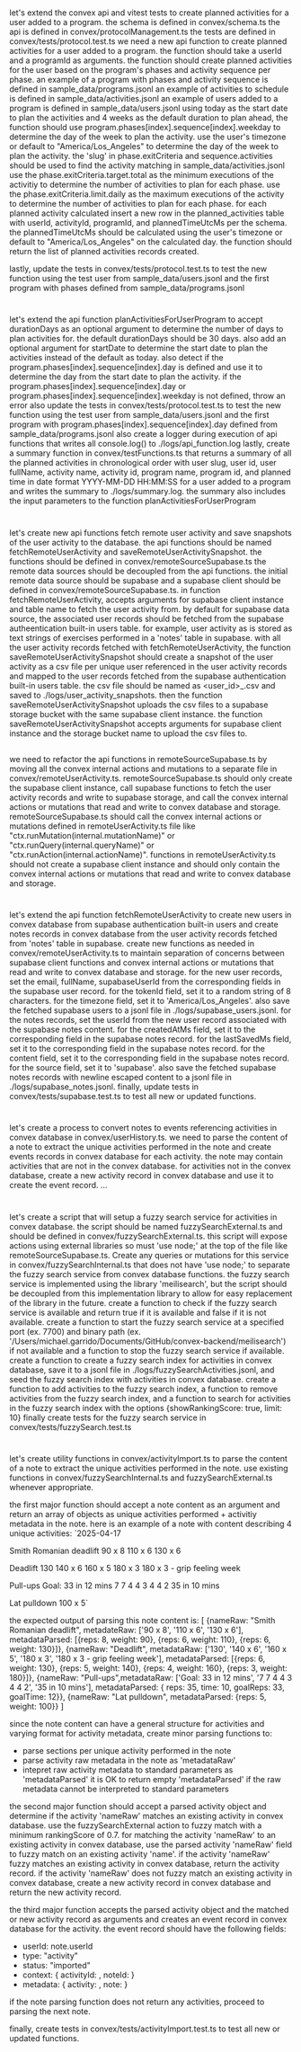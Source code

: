 # 
let's extend the convex api and vitest tests to create planned activities for a user added to a program.
the schema is defined in convex/schema.ts
the api is defined in convex/protocolManagement.ts
the tests are defined in convex/tests/protocol.test.ts
we need a new api function to create planned activities for a user added to a program.
the function should take a userId and a programId as arguments.
the function should create planned activities for the user based on the program's phases and activity sequence per phase.
an example of a program with phases and activity sequence is defined in sample_data/programs.jsonl
an example of activities to schedule is defined in sample_data/activities.jsonl
an example of users added to a program is defined in sample_data/users.jsonl
using today as the start date to plan the activities and 4 weeks as the default duration to plan ahead, the function should use program.phases[index].sequence[index].weekday to determine the day of the week to plan the activity.
use the user's timezone or default to "America/Los_Angeles" to determine the day of the week to plan the activity.
the 'slug' in phase.exitCriteria and sequence.activities should be used to find the activity matching in sample_data/activities.jsonl
use the phase.exitCriteria.target.total as the minimum executions of the activitiy to determine the number of activities to plan for each phase.
use the phase.exitCriteria.limit.daily as the maximum executions of the activity to determine the number of activities to plan for each phase.
for each planned activity calculated insert a new row in the planned_activities table with userId, activityId, programId, and plannedTimeUtcMs per the schema.
the plannedTimeUtcMs should be calculated using the user's timezone or default to "America/Los_Angeles" on the calculated day.
the function should return the list of planned activities records created.

lastly, update the tests in convex/tests/protocol.test.ts to test the new function using the test user from sample_data/users.jsonl and the first program with phases defined from sample_data/programs.jsonl

#
let's extend the api function planActivitiesForUserProgram to accept durationDays as an optional argument to determine the number of days to plan activities for. the default durationDays should be 30 days.
also add an optional argument for startDate to determine the start date to plan the activities instead of the default as today.
also detect if the program.phases[index].sequence[index].day is defined and use it to determine the day from the start date to plan the activity.
if the program.phases[index].sequence[index].day or program.phases[index].sequence[index].weekday is not defined, throw an error
also update the tests in convex/tests/protocol.test.ts to test the new function using the test user from sample_data/users.jsonl and the first program with program.phases[index].sequence[index].day defined from sample_data/programs.jsonl
also create a logger during execution of api functions that writes all console.log() to ./logs/api_function.log
lastly, create a summary function in convex/testFunctions.ts that returns a summary of all the planned activities in chronological order with user slug, user id, user fullName, activity name, activity id, program name, program id, and planned time in date format YYYY-MM-DD HH:MM:SS for a user added to a program and writes the summary to ./logs/summary.log.
the summary also includes the input parameters to the function planActivitiesForUserProgram

#
let's create new api functions fetch remote user activity and save snapshots of the user activity to the database.
the api functions should be named fetchRemoteUserActivity and saveRemoteUserActivitySnapshot.
the functions should be defined in convex/remoteSourceSupabase.ts
the remote data sources should be decoupled from the api functions. the initial remote data source should be supabase and a supabase client should be defined in convex/remoteSourceSupabase.ts.
in function fetchRemoteUserActivity, accepts arguments for supabase client instance and table name to fetch the user activity from. 
by default for supabase data source, the associated user records should be fetched from the supabase autheentication built-in users table.
for example, user activity as is stored as text strings of exercises performed in a 'notes' table in supabase.
with all the user activity records fetched with fetchRemoteUserActivity, the function saveRemoteUserActivitySnapshot should create a snapshot of the user activity as a csv file per unique user referenced in the user activity records and mapped to the user records fetched from the supabase authentication built-in users table.
the csv file should be named as <user_id>_<timestamp>.csv and saved to ./logs/user_activity_snapshots.
then the function saveRemoteUserActivitySnapshot uploads the csv files to a supabase storage bucket with the same supabase client instance.
the function saveRemoteUserActivitySnapshot accepts arguments for supabase client instance and the storage bucket name to upload the csv files to.

##
we need to refactor the api functions in remoteSourceSupabase.ts by moving all the convex internal actions and mutations to a separate file in convex/remoteUserActivity.ts.
remoteSourceSupabase.ts should only create the supabase client instance, call supabase functions to fetch the user activity records and write to supabase storage, and call the convex internal actions or mutations that read and write to convex database and storage.
remoteSourceSupabase.ts should call the convex internal actions or mutations defined in remoteUserActivity.ts file like "ctx.runMutation(internal.mutationName)" or "ctx.runQuery(internal.queryName)" or "ctx.runAction(internal.actionName)".
functions in remoteUserActivity.ts should not create a supabase client instance and should only contain the convex internal actions or mutations that read and write to convex database and storage.

#
let's extend the api function fetchRemoteUserActivity to create new users in convex database from supabase authentication built-in users and create notes records in convex database from the user activity records fetched from 'notes' table in supabase. create new functions as needed in convex/remoteUserActivity.ts to maintain separation of concerns between supabase client functions and convex internal actions or mutations that read and write to convex database and storage.
for the new user records, set the email, fullName, supabaseUserId from the corresponding fields in the supabase user record. for the tokenId field, set it to a random string of 8 characters. for the timezone field, set it to 'America/Los_Angeles'.
also save the fetched supabase users to a jsonl file in ./logs/supabase_users.jsonl.
for the notes records, set the userId from the new user record associated with the supabase notes content. for the createdAtMs field, set it to the corresponding field in the supabase notes record. for the lastSavedMs field, set it to the corresponding field in the supabase notes record. for the content field, set it to the corresponding field in the supabase notes record. for the source field, set it to 'supabase'.
also save the fetched supabase notes records with newline escaped content to a jsonl file in ./logs/supabase_notes.jsonl.
finally, update tests in convex/tests/supabase.test.ts to test all new or updated functions.

#
let's create a process to convert notes to events referencing activities in convex database in convex/userHistory.ts. we need to parse the content of a note to extract the unique activities performed in the note and create events records in convex database for each activity. the note may contain activities that are not in the convex database. for activities not in the convex database, create a new activity record in convex database and use it to create the event record.
...

#
let's create a script that will setup a fuzzy search service for activities in convex database. the script should be named fuzzySearchExternal.ts and should be defined in convex/fuzzySearchExternal.ts. this script will expose actions using external libraries so must 'use node;' at the top of the file like remoteSourceSupabase.ts. Create any queries or mutations for this service in convex/fuzzySearchInternal.ts that does not have 'use node;' to separate the fuzzy search service from convex database functions.
the fuzzy search service is implemented using the library 'meilisearch', but the script should be decoupled from this implementation library to allow for easy replacement of the library in the future.
create a function to check if the fuzzy search service is available and return true if it is available and false if it is not available.
create a function to start the fuzzy search service at a specified port (ex. 7700) and binary path (ex. '/Users/michael.garrido/Documents/GitHub/convex-backend/meilisearch') if not available and a function to stop the fuzzy search service if available.
create a function to create a fuzzy search index for activities in convex database, save it to a jsonl file in ./logs/fuzzySearchActivities.jsonl, and seed the fuzzy search index with activities in convex database.
create a function to add activities to the fuzzy search index, a function to remove activities from the fuzzy search index, and a function to search for activities in the fuzzy search index with the options {showRankingScore: true, limit: 10}
finally create tests for the fuzzy search service in convex/tests/fuzzySearch.test.ts

#
let's create utility functions in convex/activityImport.ts to parse the content of a note to extract the unique activities performed in the note. use existing functions in convex/fuzzySearchInternal.ts and fuzzySearchExternal.ts whenever appropriate.

the first major function should accept a note content as an argument and return an array of objects as unique activities performed + activitiy metadata in the note.
here is an example of a note with content describing 4 unique activities: 
`2025-04-17

Smith Romanian deadlift
90 x 8
110 x 6
130 x 6

Deadlift 
130 
140 x 6
160 x 5
180 x 3
180 x 3 - grip feeling week

Pull-ups 
Goal: 33 in 12 mins
7 7 4 4 3 4 4 2
35 in 10 mins

Lat pulldown
100 x 5`

the expected output of parsing this note content is:
[
    {nameRaw: "Smith Romanian deadlift", metadateRaw: ['90 x 8', '110 x 6', '130 x 6'], metadataParsed: [{reps: 8, weight: 90}, {reps: 6, weight: 110}, {reps: 6, weight: 130}]}, 
    {nameRaw: "Deadlift", metadataRaw: ['130', '140 x 6', '160 x 5', '180 x 3', '180 x 3 - grip feeling week'], metadataParsed: [{reps: 6, weight: 130}, {reps: 5, weight: 140}, {reps: 4, weight: 160}, {reps: 3, weight: 180}]}, 
    {nameRaw: "Pull-ups",metadataRaw: ['Goal: 33 in 12 mins', '7 7 4 4 3 4 4 2', '35 in 10 mins'], metadataParsed: { reps: 35, time: 10, goalReps: 33, goalTime: 12}}, 
    {nameRaw: "Lat pulldown", metadataParsed: {reps: 5, weight: 100}}
]

since the note content can have a general structure for activities and varying format for activity metadata, create minor parsing functions to:
- parse sections per unique activity performed in the note
- parse activity raw metadata in the note as 'metadataRaw'
- intepret raw activity metadata to standard parameters as 'metadataParsed'
it is OK to return empty 'metadataParsed' if the raw metadata cannot be interpreted to standard parameters

the second major function should accept a parsed activity object and determine if the activity 'nameRaw' matches an existing activity in convex database. use the fuzzySearchExternal action to fuzzy match with a minimum rankingScore of 0.7. for matching the activity 'nameRaw' to an existing activity in convex database, use the parsed activity 'nameRaw' field to fuzzy match on an existing activity 'name'. if the activity 'nameRaw' fuzzy matches an existing activity in convex database, return the activity record. if the activity 'nameRaw' does not fuzzy match an existing activity in convex database, create a new activity record in convex database and return the new activity record. 

the third major function accepts the parsed activity object and the matched or new activity record as arguments and creates an event record in convex database for the activity. the event record should have the following fields:
- userId: note.userId
- type: "activity"
- status: "imported"
- context: { activityId: <activityId>, noteId: <noteId> }
- metadata: { activity: <activityRecord>, note: <noteRecord> }

if the note parsing function does not return any activities, proceed to parsing the next note.

finally, create tests in convex/tests/activityImport.test.ts to test all new or updated functions.
